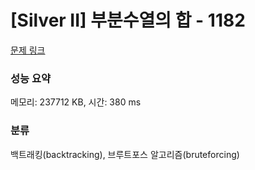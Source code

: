 # [Silver II] 부분수열의 합 - 1182 

[문제 링크](https://www.acmicpc.net/problem/1182) 

### 성능 요약

메모리: 237712 KB, 시간: 380 ms

### 분류

백트래킹(backtracking), 브루트포스 알고리즘(bruteforcing)

